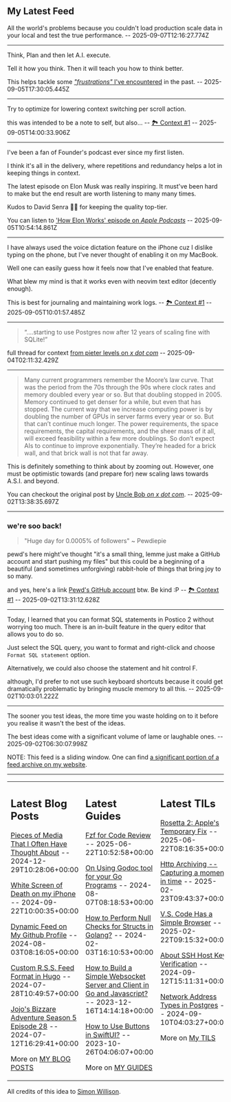 ## My Latest Feed

<!-- feed starts -->
All the world's problems because you couldn't load production scale data in your local and test the true performance.  -- 2025-09-07T12:16:27.774Z

---

Think, Plan and then let A.I. execute.

Tell it how you think. Then it will teach you how to think better.


This helps tackle some [*"frustrations"* I've encountered](https://x.com/TnvMadhav/status/1948732227786821928) in the past.
  -- 2025-09-05T17:30:05.445Z

---

Try to optimize for lowering context switching per scroll action.


this was intended to be a note to self, but also… -- [🏞️ Context #1](https://cpx.tnvmadhav.me/content/image/content-images/image_PcIZseU.jpeg) -- 2025-09-05T14:00:33.906Z

---

I've been a fan of Founder's podcast ever since my first listen.

I think it's all in the delivery, where repetitions and redundancy helps a lot in keeping things in context.

The latest episode on Elon Musk was really inspiring. It must've been hard to make but the end result are worth listening to many many times.

Kudos to David Senra 👏🏻 for keeping the quality top-tier.


You can listen to ['How Elon Works' episode on *Apple Podcasts*](https://podcasts.apple.com/in/podcast/founders/id1141877104?i=1000723471754)  -- 2025-09-05T10:54:14.861Z

---

I have always used the voice dictation feature on the iPhone cuz I dislike typing on the phone, but I've never thought of enabling it on my MacBook. 

Well one can easily guess how it feels now that I've enabled that feature.

What blew my mind is that it works even with neovim text editor (decently enough).

This is best for journaling and maintaining work logs. -- [🏞️ Context #1](https://cpx.tnvmadhav.me/content/image/content-images/image_fw9y6z7.png) -- 2025-09-05T10:01:57.485Z

---

> “….starting to use Postgres now after 12 years of scaling fine with SQLite!”


full thread for context [from pieter levels on *x dot com*](https://x.com/levelsio/status/1963358597213204691/)  -- 2025-09-04T02:11:32.429Z

---

> Many current programmers remember the Moore’s law curve. That was the period from the 70s through the 90s where clock rates and memory doubled every year or so. But that doubling stopped in 2005. Memory continued to get denser for a while, but even that has stopped. The current way that we increase computing power is by doubling the number of GPUs in server farms every year or so. But that can’t continue much longer. The power requirements, the space requirements, the capital requirements, and the sheer mass of it all, will exceed feasibility within a few more doublings.
> So don’t expect AIs to continue to improve exponentially.  They’re headed for a brick wall, and that brick wall is not that far away.

This is definitely something to think about by zooming out. However, one must be optimistic towards (and prepare for) new scaling laws towards A.S.I. and beyond.


You can checkout the original post by [Uncle Bob *on x dot com*](https://x.com/unclebobmartin/status/1962627912471097590).  -- 2025-09-02T13:38:35.697Z

---

### we're soo back!

> "Huge day for 0.0005% of followers" ~ Pewdiepie

pewd's here might've thought "it's a small thing, lemme just make a GitHub account and start pushing my files" but this could be a beginning of a beautiful (and sometimes unforgiving) rabbit-hole of things that bring joy to so many.


and yes, here's a link [Pewd's GitHub account](https://github.com/pewdiepie-archdaemon) btw. Be kind :P -- [🏞️ Context #1](https://cpx.tnvmadhav.me/content/image/content-images/Gzz_4sCawAAlQ87.jpeg) -- 2025-09-02T13:31:12.628Z

---

Today, I learned that you can format SQL statements in Postico 2 without worrying too much. There is an in-built feature in the query editor that allows you to do so.

Just select the SQL query, you want to format and right-click and choose `Format SQL statement` option.

Alternatively, we could also choose the statement and hit control F.

although, I'd prefer to not use such keyboard shortcuts because it could get dramatically problematic by bringing muscle memory to all this.  -- 2025-09-02T10:03:01.222Z

---

The sooner you test ideas, the more time you waste holding on to it before you realise it wasn't the best of the ideas.

The best ideas come with a significant volume of lame or laughable ones.  -- 2025-09-02T06:30:07.998Z
<!-- feed ends -->

NOTE: This feed is a sliding window. One can find [a significant portion of a feed archive on my website](https://tnvmadhav.me/feed/).

---


<table><tr><td valign="top" width="33%">

## Latest Blog Posts

<!-- blog starts -->
[Pieces of Media That I Often Have Thought About](https://tnvmadhav.me/blog/pieces-of-media-that-i-often-have-thought-about/) -- 2024-12-29T10:28:06+00:00

[White Screen of Death on my iPhone](https://tnvmadhav.me/blog/white-screen-of-death-on-my-iphone/) -- 2024-09-22T10:00:35+00:00

[Dynamic Feed on My Github Profile](https://tnvmadhav.me/blog/dynamic-feed-on-my-github-profile/) -- 2024-08-03T08:16:05+00:00

[Custom R.S.S. Feed Format in Hugo](https://tnvmadhav.me/blog/custom-rss-feed-format-in-hugo/) -- 2024-07-28T10:49:57+00:00

[Jojo's Bizzare Adventure Season 5 Episode 28](https://tnvmadhav.me/blog/jojos-bizzare-adventure-season-5-episode-28/) -- 2024-07-12T16:29:41+00:00

More on [MY BLOG POSTS](https://tnvmadhav.me/blog/)
<!-- blog ends -->

</td><td valign="top" width="34%">

## Latest Guides

<!-- guide starts -->
[Fzf for Code Review](https://tnvmadhav.me/guides/fzf-for-code-review/) -- 2025-06-22T10:52:58+00:00

[On Using Godoc tool for your Go Programs](https://tnvmadhav.me/guides/on-using-godoc-tool/) -- 2024-08-07T08:18:53+00:00

[How to Perform Null Checks for Structs in Golang?](https://tnvmadhav.me/guides/how-to-perform-null-checks-for-structs-in-golang/) -- 2024-02-03T16:10:53+00:00

[How to Build a Simple Websocket Server and Client in Go and Javascript?](https://tnvmadhav.me/guides/how-to-build-a-simple-websocket-server-and-client-in-go/) -- 2023-12-16T14:14:18+00:00

[How to Use Buttons in SwiftUI?](https://tnvmadhav.me/guides/how-to-use-buttons-in-swiftui/) -- 2023-10-26T04:06:07+00:00

More on [MY GUIDES](https://tnvmadhav.me/guides/)
<!-- guide ends -->

</td><td valign="top" width="33%">

## Latest TILs

<!-- til starts -->
[Rosetta 2: Apple's Temporary Fix](https://tnvmadhav.me/til/rosetta-2/) -- 2025-06-22T08:16:35+00:00

[Http Archiving -- Capturing a moment in time](https://tnvmadhav.me/til/http-archiving/) -- 2025-02-23T09:43:37+00:00

[V.S. Code Has a Simple Browser](https://tnvmadhav.me/til/vscode-has-a-simple-browser/) -- 2025-02-22T09:15:32+00:00

[About SSH Host Key Verification](https://tnvmadhav.me/til/ssh-host-key-verification/) -- 2024-09-12T15:11:31+00:00

[Network Address Types in Postgres](https://tnvmadhav.me/til/network-address-types-in-postgres/) -- 2024-09-10T04:03:27+00:00

More on [My TILS](https://tnvmadhav.me/til/)
<!-- til ends -->

</td></tr></table>


All credits of this idea to [Simon Willison](https://github.com/simonw/simonw/).